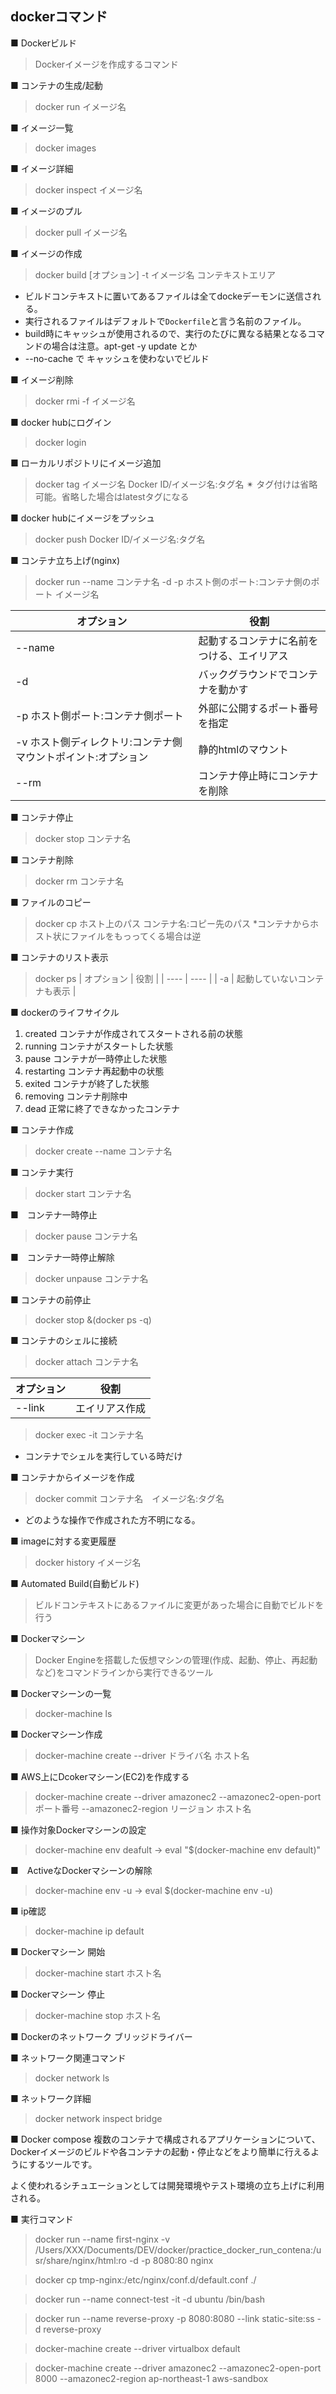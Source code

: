 ## dockerコマンド
■ Dockerビルド
> Dockerイメージを作成するコマンド

■ コンテナの生成/起動
> docker run イメージ名

■ イメージ一覧
> docker images

■ イメージ詳細
> docker inspect イメージ名

■ イメージのプル
> docker pull イメージ名

■ イメージの作成    
> docker build [オプション] -t イメージ名 コンテキストエリア
* ビルドコンテキストに置いてあるファイルは全てdockeデーモンに送信される。
* 実行されるファイルはデフォルトで`Dockerfile`と言う名前のファイル。
* build時にキャッシュが使用されるので、実行のたびに異なる結果となるコマンドの場合は注意。apt-get -y update とか
* --no-cache で キャッシュを使わないでビルド

■ イメージ削除
> docker rmi -f イメージ名

■ docker hubにログイン
> docker login 

■ ローカルリポジトリにイメージ追加
> docker tag イメージ名 Docker ID/イメージ名:タグ名
✴︎ タグ付けは省略可能。省略した場合はlatestタグになる

■ docker hubにイメージをプッシュ
> docker push Docker ID/イメージ名:タグ名

■ コンテナ立ち上げ(nginx)
> docker run --name コンテナ名 -d -p ホスト側のポート:コンテナ側のポート イメージ名

|  オプション |  役割  |
| ---- | ---- |
|  --name  |  起動するコンテナに名前をつける、エイリアス  |
|  -d  |  バックグラウンドでコンテナを動かす  | 
|  -p ホスト側ポート:コンテナ側ポート  |  外部に公開するポート番号を指定  | 
|  -v ホスト側ディレクトリ:コンテナ側マウントポイント:オプション |  静的htmlのマウント  | 
|  --rm  |  コンテナ停止時にコンテナを削除  |


■ コンテナ停止
> docker stop コンテナ名

■ コンテナ削除
> docker rm コンテナ名

■ ファイルのコピー
> docker cp ホスト上のパス コンテナ名:コピー先のパス
*コンテナからホスト状にファイルをもっってくる場合は逆

■ コンテナのリスト表示
> docker ps
|  オプション |  役割  |
| ---- | ---- |
|  -a  |  起動していないコンテナも表示  |


■ dockerのライフサイクル
1. created コンテナが作成されてスタートされる前の状態
2. running コンテナがスタートした状態
3. pause   コンテナが一時停止した状態
4. restarting コンテナ再起動中の状態
5. exited コンテナが終了した状態
6. removing コンテナ削除中
7. dead 正常に終了できなかったコンテナ


■ コンテナ作成
> docker create --name コンテナ名 

■ コンテナ実行
> docker start コンテナ名 

■　コンテナ一時停止
> docker pause  コンテナ名

■　コンテナ一時停止解除
> docker unpause  コンテナ名

■ コンテナの前停止
> docker stop &(docker ps -q)

■ コンテナのシェルに接続
> docker attach コンテナ名

|  オプション |  役割  |
| ---- | ---- |
|  --link  |  エイリアス作成  |

> docker exec -it コンテナ名
* コンテナでシェルを実行している時だけ

■ コンテナからイメージを作成
> docker commit コンテナ名　イメージ名:タグ名
* どのような操作で作成された方不明になる。

■ imageに対する変更履歴
> docker history イメージ名

■ Automated Build(自動ビルド)
> ビルドコンテキストにあるファイルに変更があった場合に自動でビルドを行う

■ Dockerマシーン
> Docker Engineを搭載した仮想マシンの管理(作成、起動、停止、再起動など)をコマンドラインから実行できるツール

■ Dockerマシーンの一覧
> docker-machine ls

■ Dockerマシーン作成
> docker-machine create --driver ドライバ名 ホスト名

■ AWS上にDcokerマシーン(EC2)を作成する
> docker-machine create --driver amazonec2 --amazonec2-open-port ポート番号 --amazonec2-region リージョン ホスト名

■ 操作対象Dockerマシーンの設定
> docker-machine env deafult
-> eval "$(docker-machine env default)"

■　ActiveなDockerマシーンの解除
> docker-machine env -u
-> eval $(docker-machine env -u)

■ ip確認
> docker-machine ip default

■ Dockerマシーン 開始
> docker-machine start ホスト名

■ Dockerマシーン 停止
> docker-machine stop ホスト名

■ Dockerのネットワーク
ブリッジドライバー

■ ネットワーク関連コマンド
> docker network ls

■ ネットワーク詳細
> docker network inspect bridge


■ Docker compose
複数のコンテナで構成されるアプリケーションについて、Dockerイメージのビルドや各コンテナの起動・停止などをより簡単に行えるようにするツールです。

よく使われるシチュエーションとしては開発環境やテスト環境の立ち上げに利用される。

■ 実行コマンド
> docker run --name first-nginx -v /Users/XXX/Documents/DEV/docker/practice_docker_run_contena:/usr/share/nginx/html:ro -d -p 8080:80 nginx

> docker cp tmp-nginx:/etc/nginx/conf.d/default.conf ./

> docker run --name connect-test -it -d ubuntu /bin/bash

>  docker run --name reverse-proxy -p 8080:8080 --link static-site:ss -d  reverse-proxy

> docker-machine create --driver virtualbox default

> docker-machine create --driver amazonec2 --amazonec2-open-port 8000 --amazonec2-region ap-northeast-1 aws-sandbox